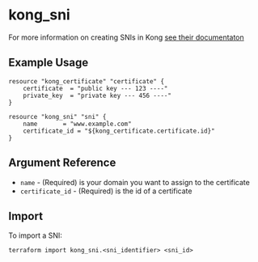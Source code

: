 # kong_sni

For more information on creating SNIs in Kong [see their documentaton](https://getkong.org/docs/1.0.x/admin-api/#sni-objects)

## Example Usage

```hcl
resource "kong_certificate" "certificate" {
    certificate  = "public key --- 123 ----"
    private_key  = "private key --- 456 ----"
}

resource "kong_sni" "sni" {
    name  	   = "www.example.com"
    certificate_id = "${kong_certificate.certificate.id}"
}
```

## Argument Reference

* `name` - (Required) is your domain you want to assign to the certificate
* `certificate_id` - (Required) is the id of a certificate

## Import

To import a SNI:

```shell
terraform import kong_sni.<sni_identifier> <sni_id>
```
